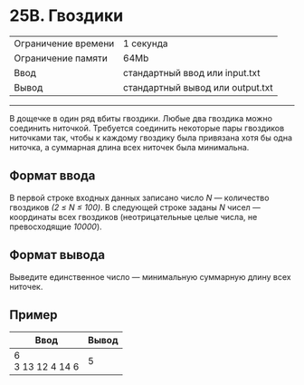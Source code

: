 # 25B. Гвоздики

<table>
  <tr>
  	<td>Ограничение времени</td>
  	<td>1 секунда</td>
  </tr>
  <tr>
  	<td>Ограничение памяти</td>
  	<td>64Mb</td>
  </tr>
  <tr>
  	<td>Ввод</td>
  	<td>стандартный ввод или input.txt</td>
  </tr>
  <tr>
  	<td>Вывод</td>
  	<td>стандартный вывод или output.txt</td>
  </tr>
</table>

---
В дощечке в один ряд вбиты гвоздики. Любые два гвоздика можно соединить ниточкой. Требуется соединить некоторые пары гвоздиков ниточками так, чтобы к каждому гвоздику была привязана хотя бы одна ниточка, а суммарная длина всех ниточек была минимальна.

## Формат ввода

В первой строке входных данных записано число *N* — количество гвоздиков *(2 ≤ N ≤ 100)*. В следующей строке заданы *N* чисел — координаты всех гвоздиков (неотрицательные целые числа, не превосходящие *10000*).

## Формат вывода

Выведите единственное число — минимальную суммарную длину всех ниточек.

## Пример

|Ввод|Вывод|
|---|---|
|6<br>3 13 12 4 14 6|5|
